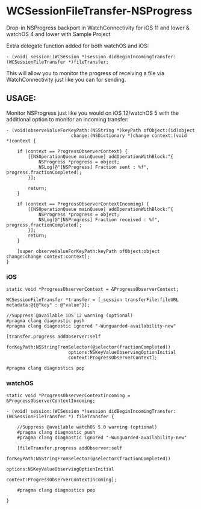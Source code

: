 # WCSessionFileTransfer-NSProgress
Drop-in NSProgress backport in WatchConnectivity for iOS 11 and lower & watchOS 4 and lower with Sample Project

Extra delegate function added for both watchOS and iOS:

```
- (void) session:(WCSession *)session didBeginIncomingTransfer:(WCSessionFileTransfer *)fileTransfer;
```

This will allow you to monitor the progress of receiving a file via WatchConnectivity just like you can for sending. 

## USAGE:

Monitor NSProgress just like you would on iOS 12/watchOS 5 with the additional option to monitor an incoming transfer:

```
- (void)observeValueForKeyPath:(NSString *)keyPath ofObject:(id)object
                        change:(NSDictionary *)change context:(void *)context {
    
    if (context == ProgressObserverContext) {
        [[NSOperationQueue mainQueue] addOperationWithBlock:^{
            NSProgress *progress = object;
            NSLog(@"[NSProgress] Fraction sent : %f", progress.fractionCompleted);
        }];
        
        return;
    }
    
    if (context == ProgressObserverContextIncoming) {
        [[NSOperationQueue mainQueue] addOperationWithBlock:^{
            NSProgress *progress = object;
            NSLog(@"[NSProgress] Fraction received : %f", progress.fractionCompleted);
        }];
        return;
    }
    
    [super observeValueForKeyPath:keyPath ofObject:object change:change context:context];
}
```

### iOS

```
static void *ProgressObserverContext = &ProgressObserverContext;

WCSessionFileTransfer *transfer = [_session transferFile:fileURL metadata:@{@"key" : @"value"}];
            
//Suppress @available iOS 12 warning (optional)
#pragma clang diagnostic push
#pragma clang diagnostic ignored "-Wunguarded-availability-new"

[transfer.progress addObserver:self 
                    forKeyPath:NSStringFromSelector(@selector(fractionCompleted))
                       options:NSKeyValueObservingOptionInitial
                       context:ProgressObserverContext];
                       
#pragma clang diagnostics pop
```            
   
### watchOS

```
static void *ProgressObserverContextIncoming = &ProgressObserverContextIncoming;

- (void) session:(WCSession *)session didBeginIncomingTransfer:(WCSessionFileTransfer *) fileTransfer {

    //Suppress @available watchOS 5.0 warning (optional)
    #pragma clang diagnostic push
    #pragma clang diagnostic ignored "-Wunguarded-availability-new"
    
    [fileTransfer.progress addObserver:self
                            forKeyPath:NSStringFromSelector(@selector(fractionCompleted))
                               options:NSKeyValueObservingOptionInitial
                               context:ProgressObserverContextIncoming];
                           
    #pragma clang diagnostics pop

}
```


